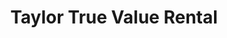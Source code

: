 ---
title: "Taylor True Value Rental"
url: /wallingford/taylor-true-value-rental/
shop: hardware
---